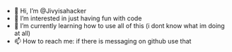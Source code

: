 - 👋 Hi, I’m @Jivyisahacker
- 👀 I’m interested in just having fun with code
- 🌱 I’m currently learning how to use all of this (i dont know what im doing at all)
- 📫 How to reach me: if there is messaging on github use that
